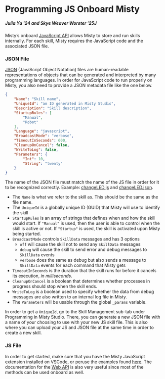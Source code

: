 # Programming JS Onboard Misty

##### Julia Yu '24 and Skye Weaver Worster '25J

Misty’s onboard [JavaScript API](https://github.com/MistyCommunity/Documentation/blob/master/src/content/misty-i/coding-misty/local-skill-architecture.md) allows Misty to store and run skills internally. For each skill, Misty requires the JavaScript code and the associated JSON file.

### JSON File

[JSON](https://en.wikipedia.org/wiki/JSON) (JavaScript Object Notation) files are human-readable representations of objects that can be generated and interpreted by many programming languages. In order for JavaScript code to run properly on Misty, you also need to provide a JSON metadata file like the one below.

```json
{
    "Name": "Skill name",
    "UniqueId": "an ID generated in Misty Studio",
    "Description": "Skill description",
    "StartupRules": [
        "Manual",
        "Robot"
    ],
    "Language": "javascript",
    "BroadcastMode": "verbose",
    "TimeoutInSeconds": 600,
    "CleanupOnCancel": false,
    "WriteToLog": false,
    "Parameters": {
        "Int": 10,
        "String": "twenty"
    }
}
```

The name of the JSON file must match the name of the JS file in order for it to be recognized correctly. Example: [changeLED.js](https://github.com/SWorster/MistySURF2023/blob/27a8c79d4c6ebf93c16c81fe7a837851831908e1/Onboard%20JS/changeLED.js) and [changeLED.json](https://github.com/SWorster/MistySURF2023/blob/27a8c79d4c6ebf93c16c81fe7a837851831908e1/Onboard%20JS/changeLED.json).

- The `Name` is what we refer to the skill as. This should be the same as the file name.
- The `UniqueId` is a globally unique ID (GUID) that Misty will use to identify the skill
- `StartupRules` is an array of strings that defines when and how the skill would start. If `"Manual"` is used, then the user is able to control when the skill is active or not. If `"Startup"` is used, the skill is activated upon Misty being started.
- `BroadcastMode` controls `SkillData` messages and has 3 options
  - `off` will cause the skill not to send any `SkillData` messages
  - `debug` will cause the skill to send error and debug messages to `SkillData` events
  - `verbose` does the same as debug but also sends a message to `SkillData` events for each command that Misty gets
- `TimeoutInSeconds` is the duration that the skill runs for before it cancels its execution, _in milliseconds._
- `CleanupOnCancel` is a boolean that determines whether processes in progress should stop when the skill ends.
- `WriteToLog` is a boolean used to specify whether the data from debug messages are also written to an internal log file in Misty.
- The `Parameters` will be usable through the global `_params` variable. 

In order to get a `UniqueId`, go to the Skill Management sub-tab under Programming in Misty Studio. There, you can generate a new JSON file with a name of your choosing to use with your new JS skill file. This is also where you can upload your JS and JSON file at the same time in order to create a new skill.

### JS File

In order to get started, make sure that you have the Misty JavaScript extension installed on VSCode, or peruse the examples found [here](https://github.com/MistyCommunity/JavaScript-SDK/tree/master/Tutorials). The documentation for the [Web API](https://docs.mistyrobotics.com/misty-ii/web-api/api-reference/) is also very useful since most of the methods can be used onboard as well.
